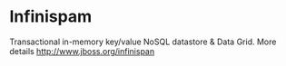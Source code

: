 # Infinispam

Transactional in-memory key/value NoSQL datastore & Data Grid. More details http://www.jboss.org/infinispan
